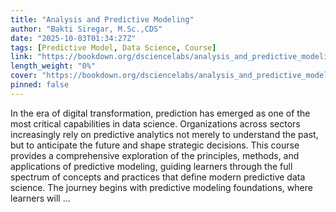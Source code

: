 ```yaml
---
title: "Analysis and Predictive Modeling"
author: "Bakti Siregar, M.Sc.,CDS"
date: "2025-10-03T01:34:27Z"
tags: [Predictive Model, Data Science, Course]
link: "https://bookdown.org/dsciencelabs/analysis_and_predictive_modeling/"
length_weight: "0%"
cover: "https://bookdown.org/dsciencelabs/analysis_and_predictive_modeling/images/Cover.png"
pinned: false
---
```


In the era of digital transformation, prediction has emerged as one of the most critical capabilities in data science. Organizations across sectors increasingly rely on predictive analytics not merely to understand the past, but to anticipate the future and shape strategic decisions. This course provides a comprehensive exploration of the principles, methods, and applications of predictive modeling, guiding learners through the full spectrum of concepts and practices that define modern predictive data science. The journey begins with predictive modeling foundations, where learners will ...
